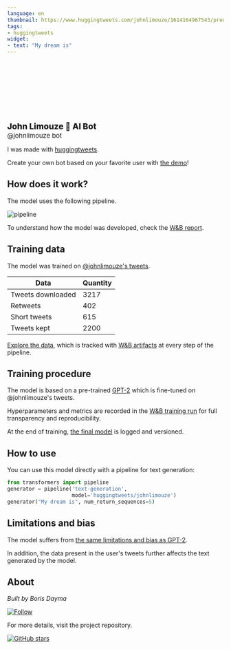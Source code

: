 ```yaml
---
language: en
thumbnail: https://www.huggingtweets.com/johnlimouze/1614164967543/predictions.png
tags:
- huggingtweets
widget:
- text: "My dream is"
---
```


<div>
<div style="width: 132px; height:132px; border-radius: 50%; background-size: cover; background-image: url('https://pbs.twimg.com/profile_images/1247836262519771136/IzX0FhAt_400x400.jpg')">
</div>
<div style="margin-top: 8px; font-size: 19px; font-weight: 800">John Limouze 🤖 AI Bot </div>
<div style="font-size: 15px">@johnlimouze bot</div>
</div>

I was made with [huggingtweets](https://github.com/borisdayma/huggingtweets).

Create your own bot based on your favorite user with [the demo](https://colab.research.google.com/github/borisdayma/huggingtweets/blob/master/huggingtweets-demo.ipynb)!

## How does it work?

The model uses the following pipeline.

![pipeline](https://github.com/borisdayma/huggingtweets/blob/master/img/pipeline.png?raw=true)

To understand how the model was developed, check the [W&B report](https://app.wandb.ai/wandb/huggingtweets/reports/HuggingTweets-Train-a-model-to-generate-tweets--VmlldzoxMTY5MjI).

## Training data

The model was trained on [@johnlimouze's tweets](https://twitter.com/johnlimouze).

| Data | Quantity |
| --- | --- |
| Tweets downloaded | 3217 |
| Retweets | 402 |
| Short tweets | 615 |
| Tweets kept | 2200 |

[Explore the data](https://wandb.ai/wandb/huggingtweets/runs/3q6a1aqr/artifacts), which is tracked with [W&B artifacts](https://docs.wandb.com/artifacts) at every step of the pipeline.

## Training procedure

The model is based on a pre-trained [GPT-2](https://huggingface.co/gpt2) which is fine-tuned on @johnlimouze's tweets.

Hyperparameters and metrics are recorded in the [W&B training run](https://wandb.ai/wandb/huggingtweets/runs/5916wbk0) for full transparency and reproducibility.

At the end of training, [the final model](https://wandb.ai/wandb/huggingtweets/runs/5916wbk0/artifacts) is logged and versioned.

## How to use

You can use this model directly with a pipeline for text generation:

```python
from transformers import pipeline
generator = pipeline('text-generation',
                     model='huggingtweets/johnlimouze')
generator("My dream is", num_return_sequences=5)
```

## Limitations and bias

The model suffers from [the same limitations and bias as GPT-2](https://huggingface.co/gpt2#limitations-and-bias).

In addition, the data present in the user's tweets further affects the text generated by the model.

## About

*Built by Boris Dayma*

[![Follow](https://img.shields.io/twitter/follow/borisdayma?style=social)](https://twitter.com/intent/follow?screen_name=borisdayma)

For more details, visit the project repository.

[![GitHub stars](https://img.shields.io/github/stars/borisdayma/huggingtweets?style=social)](https://github.com/borisdayma/huggingtweets)
